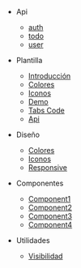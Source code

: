 * Api
  * [auth](es/auth.md)
  * [todo](es/api.md)
  * [user](es/user.md)

* Plantilla
  * [Introducción](es/home.md)
  * [Colores](es/templateColor.md)
  * [Iconos](es/templateIcon.md)
  * [Demo](es/templateDemo.md)
  * [Tabs Code](es/templateTabs.md)
  * [Api](es/templateApi.md)

* Diseño
  * [Colores](es/colors.md)
  * [Iconos](es/icons.md)
  * [Responsive](es/responsive.md)

* Componentes

  * [Component1](es/README2.md)
  * [Component2](es/guide.md)
  * [Component3](es/guide.md)
  * [Component4](es/guide.md)

* Utilidades

  * [Visibilidad](es/visibility.md)
